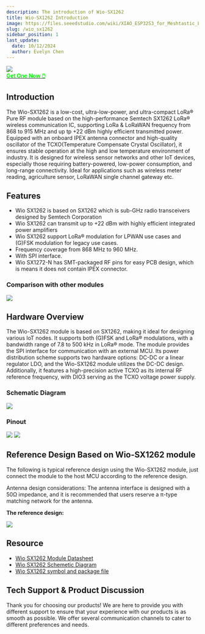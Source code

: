 ```yaml
---
description: The introduction of Wio-SX1262
title: Wio-SX1262 Introduction
image: https://files.seeedstudio.com/wiki/XIAO_ESP32S3_for_Meshtastic_LoRa/34.png
slug: /wio_sx1262
sidebar_position: 1
last_update:
  date: 10/12/2024
  author: Evelyn Chen
---
```


<td><div style={{textAlign:'center'}}><img src="https://files.seeedstudio.com/wiki/XIAO_ESP32S3_for_Meshtastic_LoRa/33.png" style={{width:900, height:'auto'}}/></div></td>

<div class="get_one_now_container" style={{textAlign: 'center'}}>
    <a class="get_one_now_item" href="https://www.seeedstudio.com/Wio-SX1262-Wireless-Module-p-5981.html">
            <strong><span><font color={'FFFFFF'} size={"4"}> Get One Now 🖱️</font></span></strong>
    </a>
</div>

## Introduction

The Wio-SX1262 is a low-cost, ultra-low-power, and ultra-compact LoRa® Pure RF module based on the high-performance Semtech SX1262 LoRa® wireless communication IC, supporting LoRa & LoRaWAN frequency from 868 to 915 MHz and up tp +22 dBm highly efficient transmitted power. Equipped with an onboard IPEX antenna connector and high-quality oscillator of the TCXO(Temperature Compensate Crystal Oscillator), it ensures stable operation at the high and low temperature environment of industry. It is designed for wireless  sensor networks and other IoT devices, especially those requiring battery-powered, low-power  consumption, and long-range connectivity. Ideal for applications such as wireless meter reading,  agriculture sensor, LoRaWAN single channel gateway etc.

## Features

- Wio SX1262 is based on SX1262 which is sub-GHz radio transceivers designed by Semtech Corporation
- Wio SX1262 can transmit up to +22 dBm with highly efficient integrated power amplifiers
- Wio SX1262 support LoRa® modulation for LPWAN use cases and (G)FSK modulation for legacy use cases.
- Frequency coverage from 868 MHz to 960 MHz.
- With SPI interface.
- Wio SX1272-N has SMT-packaged RF pins for easy PCB design, which is means it does not contain IPEX connector. 

### Comparison with other modules

<td><div style={{textAlign:'center'}}><img src="https://files.seeedstudio.com/wiki/XIAO_ESP32S3_for_Meshtastic_LoRa/69.png" style={{width:500, height:'auto'}}/></div></td>

## Hardware Overview

The Wio-SX1262 module is based on SX1262, making it ideal for designing various IoT nodes. It supports  both (G)FSK and LoRa® modulations, with a bandwidth range of 7.8 to 500 kHz in LoRa® mode. The  module provides the SPI interface for communication with an external MCU. Its power distribution scheme  supports two hardware options: DC-DC or a linear regulator LDO, and the Wio-SX1262 module utilizes  the DC-DC design. Additionally, it features a high-precision active TCXO as its internal RF reference  frequency, with DIO3 serving as the TCXO voltage power supply.

### Schematic Diagram

<td>
<div style={{textAlign:'center'}}>
<img src="https://files.seeedstudio.com/wiki/XIAO_ESP32S3_for_Meshtastic_LoRa/31.png" style={{width:500, height:'auto'}}/>
</div>
</td>

### Pinout

<td>
<div style={{textAlign:'center'}}>
<img src="https://files.seeedstudio.com/wiki/XIAO_ESP32S3_for_Meshtastic_LoRa/30.png" style={{width:500, height:'auto'}}/>
<img src="https://files.seeedstudio.com/wiki/XIAO_ESP32S3_for_Meshtastic_LoRa/68.jpg" style={{width:700, height:'auto'}}/>
</div>
</td>

## Reference Design Based on Wio-SX1262 module

The following is typical reference design using the Wio-SX1262 module, just connect the module to the host MCU according to the reference design.

Antenna design considerations: The antenna interface is designed with a 50Ω impedance, and it is recommended that users reserve a π-type matching network for the antenna.

**The reference design:**

<td><div style={{textAlign:'center'}}><img src="https://files.seeedstudio.com/wiki/XIAO_ESP32S3_for_Meshtastic_LoRa/35.png" style={{width:700, height:'auto'}}/></div></td>

## Resource

- [Wio SX1262 Module Datasheet](https://files.seeedstudio.com/products/SenseCAP/Wio_SX1262/Wio-SX1262-N_Module_Datasheet.pdf)
- [Wio SX1262 Schemetic Diagram](https://files.seeedstudio.com/products/SenseCAP/Wio_SX1262/Schematic_Diagram_Wio-SX1262_for_XIAO.pdf)
- [Wio SX1262 symbol and package file](https://files.seeedstudio.com/products/SenseCAP/Wio_SX1262/Wio-SX1262_symbol_and_package_file.zip)

## Tech Support & Product Discussion

Thank you for choosing our products! We are here to provide you with different support to ensure that your experience with our products is as smooth as possible. We offer several communication channels to cater to different preferences and needs.

<div class="table-center">
  <div class="button_tech_support_container">
  <a href="https://forum.seeedstudio.com/" class="button_forum"></a>
  <a href="https://www.seeedstudio.com/contacts" class="button_email"></a>
  </div>

  <div class="button_tech_support_container">
  <a href="https://discord.gg/eWkprNDMU7" class="button_discord"></a>
  <a href="https://github.com/Seeed-Studio/wiki-documents/discussions/69" class="button_discussion"></a>
  </div>
</div>
